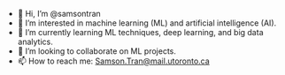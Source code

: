 - 👋 Hi, I’m @samsontran
- 👀 I’m interested in machine learning (ML) and artificial intelligence (AI).
- 🌱 I’m currently learning ML techniques, deep learning, and big data analytics.
- 💞️ I’m looking to collaborate on ML projects.
- 📫 How to reach me: Samson.Tran@mail.utoronto.ca

<!---
samsontran/samsontran is a ✨ special ✨ repository because its `README.md` (this file) appears on your GitHub profile.
You can click the Preview link to take a look at your changes.
--->

